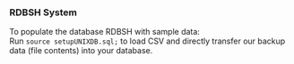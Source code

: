 ### RDBSH System

To populate the database RDBSH with sample data:\
Run `source setupUNIXDB.sql;` to load CSV and directly transfer our backup data (file contents) into your database.
